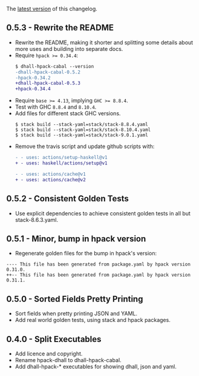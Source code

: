 The [latest version](https://github.com/blockscope/hpack-dhall/blob/master/changelog.md) of this changelog.

## 0.5.3 - Rewrite the README
* Rewrite the README, making it shorter and splitting some details about more
  uses and building into separate docs.
* Require `hpack >= 0.34.4`:
  ```diff
  $ dhall-hpack-cabal --version
  -dhall-hpack-cabal-0.5.2
  -hpack-0.34.2
  +dhall-hpack-cabal-0.5.3
  +hpack-0.34.4
  ```
* Require `base >= 4.13`, implying `GHC >= 8.8.4`.
* Test with GHC `8.8.4` and `8.10.4`.
* Add files for different stack GHC versions.
  ```
  $ stack build --stack-yaml=stack/stack-8.8.4.yaml
  $ stack build --stack-yaml=stack/stack-8.10.4.yaml
  $ stack build --stack-yaml=stack/stack-9.0.1.yaml
  ```
* Remove the travis script and update github scripts with:
  ```diff
  - - uses: actions/setup-haskell@v1
  + - uses: haskell/actions/setup@v1

  - - uses: actions/cache@v1
  + - uses: actions/cache@v2
  ```

## 0.5.2 - Consistent Golden Tests
* Use explicit dependencies to achieve consistent golden tests in all but
  stack-8.6.3.yaml.

## 0.5.1 - Minor, bump in hpack version 
* Regenerate golden files for the bump in hpack's version:

```
---- This file has been generated from package.yaml by hpack version 0.31.0.
++-- This file has been generated from package.yaml by hpack version 0.31.1.
```

## 0.5.0 - Sorted Fields Pretty Printing
* Sort fields when pretty printing JSON and YAML.
* Add real world golden tests, using stack and hpack packages.

## 0.4.0 - Split Executables
* Add licence and copyright.
* Rename hpack-dhall to dhall-hpack-cabal.
* Add dhall-hpack-* executables for showing dhall, json and yaml.
